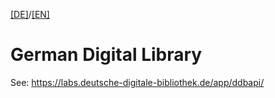 [[DE]](README.md)/[[EN]](README_en.md)

# German Digital Library

See: https://labs.deutsche-digitale-bibliothek.de/app/ddbapi/